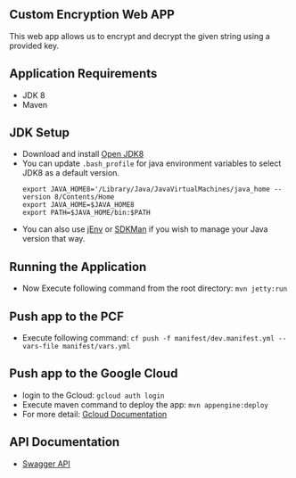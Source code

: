 ## Custom Encryption Web APP
This web app allows us to encrypt and decrypt the given string using a provided key.
## Application Requirements
- JDK 8
- Maven 

## JDK Setup
 * Download and install [Open JDK8](https://openjdk.java.net/install/)
 * You can update `.bash_profile` for java environment variables to select JDK8 as a default version.  
   ```
   export JAVA_HOME8='/Library/Java/JavaVirtualMachines/java_home --version 8/Contents/Home
   export JAVA_HOME=$JAVA_HOME8
   export PATH=$JAVA_HOME/bin:$PATH
   ```
 * You can also use [jEnv](https://www.jenv.be/) or [SDKMan](https://sdkman.io/) if you wish to manage your Java version that way. 
   
## Running the Application
* Now Execute following command from the root directory:
`mvn jetty:run`

## Push app to the PCF
* Execute following command: `cf push -f manifest/dev.manifest.yml --vars-file manifest/vars.yml` 

## Push app to the Google Cloud
* login to the Gcloud:  `gcloud auth login`
* Execute maven command to deploy the app: `mvn appengine:deploy`
* For more detail: [Gcloud Documentation](https://cloud.google.com/appengine/docs/flexible/java/using-maven)
## API Documentation
* [Swagger API](http://localhost:8080/swagger-ui/index.html?url=/v3/api-docs&validatorUrl=)
